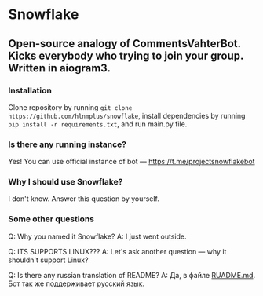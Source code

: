 # Snowflake

## Open-source analogy of CommentsVahterBot. Kicks everybody who trying to join your group. Written in aiogram3.

### Installation

Clone repository by running `git clone https://github.com/hlnmplus/snowflake`, install dependencies by running `pip install -r requirements.txt`, and run main.py file.

### Is there any running instance?

Yes! You can use official instance of bot — https://t.me/projectsnowflakebot

### Why I should use Snowflake?

I don't know. Answer this question by yourself.

### Some other questions

Q: Why you named it Snowflake?
A: I just went outside.

Q: ITS SUPPORTS LINUX???
A: Let's ask another question — why it shouldn't support Linux?

Q: Is there any russian translation of README?
A: Да, в файле [RUADME.md](https://github.com/hlnmplus/snowflake/blob/main/RUADME.md). Бот так же поддерживает русский язык.

